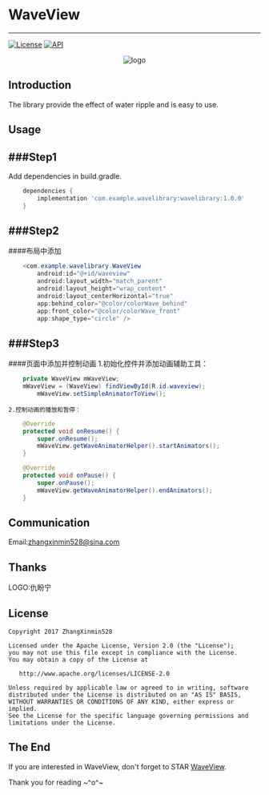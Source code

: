 # WaveView
------
[![License](https://img.shields.io/badge/License%20-Apache%202-337ab7.svg)](https://www.apache.org/licenses/LICENSE-2.0)
[![API](https://img.shields.io/badge/API-15%2B-brightgreen.svg?style=flat)](https://android-arsenal.com/api?level=15)

<p align="center">
  <img alt="logo" src="https://github.com/ZhangXinmin528/android_painter/blob/master/app/src/main/assets/logo.png"/>
</p>

Introduction
------
The library provide the effect of water ripple and is easy to use.

Usage
------

###Step1
-----
Add dependencies in build.gradle.
```groovy
	dependencies {
    	implementation 'com.example.wavelibrary:wavelibrary:1.0.0'
    }
```
###Step2
-----
####布局中添加
```java
	<com.example.wavelibrary.WaveView
        android:id="@+id/waveview"
        android:layout_width="match_parent"
        android:layout_height="wrap_content"
        android:layout_centerHorizontal="true"
        app:behind_color="@color/colorWave_behind"
        app:front_color="@color/colorWave_front"
        app:shape_type="circle" />
```
###Step3
-----
####页面中添加并控制动画
	1.初始化控件并添加动画辅助工具：
```java
	private WaveView mWaveView;
	mWaveView = (WaveView) findViewById(R.id.waveview);
        mWaveView.setSimpleAnimatorToView();
```
	2.控制动画的播放和暂停：
```java
	@Override
    protected void onResume() {
        super.onResume();
        mWaveView.getWaveAnimatorHelper().startAnimators();
    }

    @Override
    protected void onPause() {
        super.onPause();
        mWaveView.getWaveAnimatorHelper().endAnimators();
    }
```
Communication
------
Email:zhangxinmin528@sina.com

Thanks
------
LOGO:仇盼宁

License
------

    Copyright 2017 ZhangXinmin528

    Licensed under the Apache License, Version 2.0 (the "License");
    you may not use this file except in compliance with the License.
    You may obtain a copy of the License at

       http://www.apache.org/licenses/LICENSE-2.0

    Unless required by applicable law or agreed to in writing, software
    distributed under the License is distributed on an "AS IS" BASIS,
    WITHOUT WARRANTIES OR CONDITIONS OF ANY KIND, either express or implied.
    See the License for the specific language governing permissions and
    limitations under the License.


The End
---
If you are interested in WaveView, don't forget to STAR [WaveView](https://github.com/ZhangXinmin528/WaveView-Simple/tree/master).  

Thank you for reading ~^o^~

